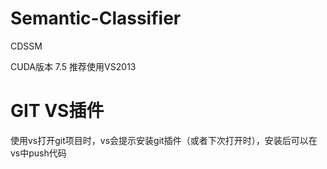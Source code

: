 # Semantic-Classifier
CDSSM

CUDA版本 7.5
推荐使用VS2013

# GIT VS插件
使用vs打开git项目时，vs会提示安装git插件（或者下次打开时），安装后可以在vs中push代码